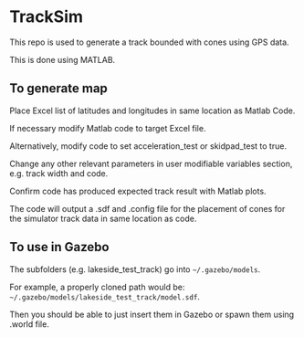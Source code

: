 # TrackSim
This repo is used to generate a track bounded with cones using GPS data.

This is done using MATLAB.

## To generate map
Place Excel list of latitudes and longitudes in same location as Matlab Code. 

If necessary modify Matlab code to target Excel file. 

Alternatively, modify code to set acceleration_test or skidpad_test to true. 

Change any other relevant parameters in user modifiable variables section, e.g. track width and code. 

Confirm code has produced expected track result with Matlab plots. 

The code will output a .sdf and .config file for the placement of cones for the simulator track data in same location as code.

## To use in Gazebo
The subfolders (e.g. lakeside_test_track) go into `~/.gazebo/models`. 

For example, a properly cloned path would be: `~/.gazebo/models/lakeside_test_track/model.sdf`.

Then you should be able to just insert them in Gazebo or spawn them using .world file. 
